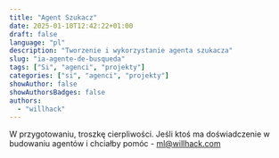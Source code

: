 ```yaml
---
title: "Agent Szukacz"
date: 2025-01-10T12:42:22+01:00
draft: false
language: "pl"
description: "Tworzenie i wykorzystanie agenta szukacza"
slug: "ia-agente-de-busqueda"
tags: ["Si", "agenci", "projekty"]
categories: ["si", "agenci", "projekty"]
showAuthor: false
showAuthorsBadges: false
authors:
  - "willhack"
---
```


W przygotowaniu, troszkę cierpliwości. Jeśli ktoś ma doświadczenie w budowaniu agentów i chciałby pomóc - ml@willhack.com 
